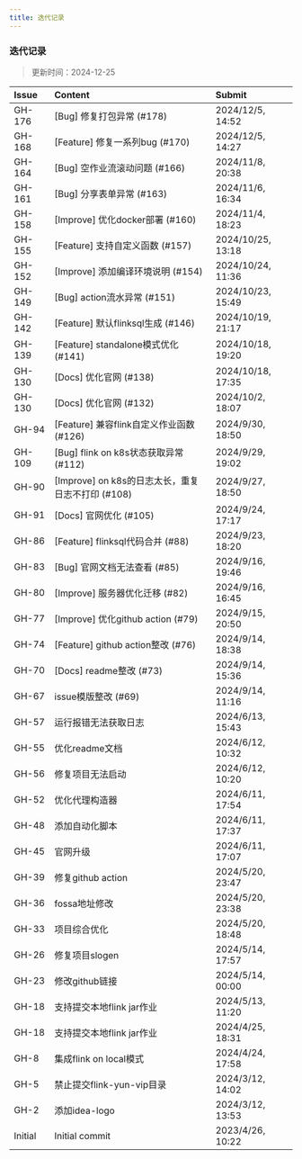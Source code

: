 ```yaml
---
title: 迭代记录
---
```


### 迭代记录

> 更新时间：2024-12-25

| Issue    | Content                               | Submit             |
|:---------|:--------------------------------------|:-------------------|
| GH-176   | [Bug] 修复打包异常 (#178)                   | 2024/12/5, 14:52   
| GH-168   | [Feature] 修复一系列bug (#170)             | 2024/12/5, 14:27   
| GH-164   | [Bug] 空作业流滚动问题 (#166)                 | 2024/11/8, 20:38   
| GH-161   | [Bug] 分享表单异常 (#163)                   | 2024/11/6, 16:34   
| GH-158   | [Improve] 优化docker部署 (#160)           | 2024/11/4, 18:23   
| GH-155   | [Feature] 支持自定义函数 (#157)              | 2024/10/25, 13:18  
| GH-152   | [Improve] 添加编译环境说明 (#154)             | 2024/10/24, 11:36  
| GH-149   | [Bug] action流水异常 (#151)               | 2024/10/23, 15:49  
| GH-142   | [Feature] 默认flinksql生成 (#146)         | 2024/10/19, 21:17  
| GH-139   | [Feature] standalone模式优化 (#141)       | 2024/10/18, 19:20  
| GH-130   | [Docs] 优化官网 (#138)                    | 2024/10/18, 17:35  
| GH-130   | [Docs] 优化官网 (#132)                    | 2024/10/2, 18:07   
| GH-94    | [Feature] 兼容flink自定义作业函数 (#126)       | 2024/9/30, 18:50   
| GH-109   | [Bug] flink on k8s状态获取异常 (#112)       | 2024/9/29, 19:02   
| GH-90    | [Improve] on k8s的日志太长，重复日志不打印 (#108)  | 2024/9/27, 18:50   
| GH-91    | [Docs] 官网优化 (#105)                    | 2024/9/24, 17:17   
| GH-86    | [Feature] flinksql代码合并 (#88)          | 2024/9/23, 18:20   
| GH-83    | [Bug] 官网文档无法查看 (#85)                  | 2024/9/16, 19:46   
| GH-80    | [Improve] 服务器优化迁移 (#82)               | 2024/9/16, 16:45   
| GH-77    | [Improve] 优化github action (#79)       | 2024/9/15, 20:50   
| GH-74    | [Feature] github action整改 (#76)       | 2024/9/14, 18:38   
| GH-70    | [Docs] readme整改 (#73)                 | 2024/9/14, 15:36   
| GH-67    | issue模版整改 (#69)                       | 2024/9/14, 11:16   
| GH-57    | 运行报错无法获取日志                            | 2024/6/13, 15:43   
| GH-55    | 优化readme文档                            | 2024/6/12, 10:32   
| GH-56    | 修复项目无法启动                              | 2024/6/12, 10:20   
| GH-52    | 优化代理构造器                               | 2024/6/11, 17:54   
| GH-48    | 添加自动化脚本                               | 2024/6/11, 17:37   
| GH-45    | 官网升级                                  | 2024/6/11, 17:07   
| GH-39    | 修复github action                       | 2024/5/20, 23:47   
| GH-36    | fossa地址修改                             | 2024/5/20, 23:38   
| GH-33    | 项目综合优化                                | 2024/5/20, 18:48   
| GH-26    | 修复项目slogen                            | 2024/5/14, 17:57   
| GH-23    | 修改github链接                            | 2024/5/14, 00:00   
| GH-18    | 支持提交本地flink jar作业                     | 2024/5/13, 11:20   
| GH-18    | 支持提交本地flink jar作业                     | 2024/4/25, 18:31   
| GH-8     | 集成flink on local模式                    | 2024/4/24, 17:58   
| GH-5     | 禁止提交flink-yun-vip目录                   | 2024/3/12, 14:02   
| GH-2     | 添加idea-logo                           | 2024/3/12, 13:53   
| Initial  | Initial commit                        | 2023/4/26, 10:22   |